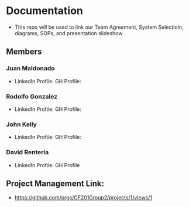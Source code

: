 # Documentation
- This repo will be used to link our Team Agreement, System Selectioin, diagrams, SOPs, and presentation slideshow

## Members
### Juan Maldonado
- LinkedIn Profile:            GH Profile:
### Rodolfo Gonzalez
- LinkedIn Profile:            GH Profile:
### John Kelly
- LinkedIn Profile:            GH Profile:
### David Renteria
- LinkedIn Profile:            GH Profile

## Project Management Link:
- https://github.com/orgs/CF201Group2/projects/1/views/1
